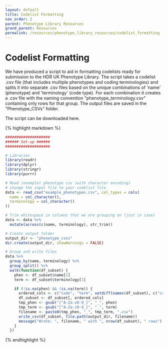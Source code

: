 ```yaml
---
layout: default
title: Codelist Formatting
nav_order: 2
parent: Phenotype Library Resources
grand_parent: Resources
permalink: /resources/phenotype_library_resources/codelist_formatting
---
```

# Codelist Formatting
We have produced a script to aid in formatting codelists ready for submission to the HDR UK Phenotype Library. The script takes a codelist .csv file (that includes multiple phenotypes and coding terminologies) and splits it into separate .csv files based on the unique combinations of 'name' (phenotype) and 'terminology' (code type). For each combination it creates a .csv file with the naming convention "phenotype_terminology.csv" containing only rows for that group. The output files are saved in the "Phenotype_CSVs" folder.

The script can be downloaded here. 

{% highlight markdown %}
```r
####################
###### Set-up ######
####################

# Libraries
library(readr)
library(dplyr)
library(stringr)
library(purrr)

# Read (example) phenotype csv (with character encoding)
# change the input file to your codelist file
data <- read_csv("example_phenotypes.csv", col_types = cols(
  name = col_character(),
  terminology = col_character()
))

# Trim whitespace in columns that we are grouping on (just in case)
data <- data %>%
  mutate(across(c(name, terminology), str_trim))

# Create output folder
output_dir <- "phenotype_csvs"
dir.create(output_dir, showWarnings = FALSE)

# Group and write files
data %>%
  group_by(name, terminology) %>%
  group_split() %>%
  walk(function(df_subset) {
    phen <- df_subset$name[1]
    term <- df_subset$terminology[1]

    if (!is.na(phen) && !is.na(term)) {
      ordered_cols <- c("code", "term", setdiff(names(df_subset), c("code", "term")))
      df_subset <- df_subset[, ordered_cols]
      tmp_phen <- gsub("[^A-Za-z0-9_]", "_", phen)
      tmp_term <- gsub("[^A-Za-z0-9_]", "_", term)
      filename <- paste0(tmp_phen, "_", tmp_term, ".csv")
      write_csv(df_subset, file.path(output_dir, filename))
      message("Wrote: ", filename, " with ", nrow(df_subset), " rows")
    }
  })


```
{% endhighlight %}
